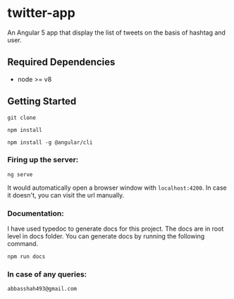# twitter-app

An Angular 5 app that display the list of tweets on the basis of hashtag and user.

## Required Dependencies

- node >= v8

## Getting Started

```
git clone
```

```
npm install
```

```
npm install -g @angular/cli
```

### Firing up the server:

```
ng serve
```

It would automatically open a browser window with `localhost:4200`. In case it doesn't, you can visit the url manually.

### Documentation:
I have used typedoc to generate docs for this project. The docs are in root level in docs folder. You can generate docs by running the following command.

```
npm run docs
```

### In case of any queries:

`abbasshah493@gmail.com`